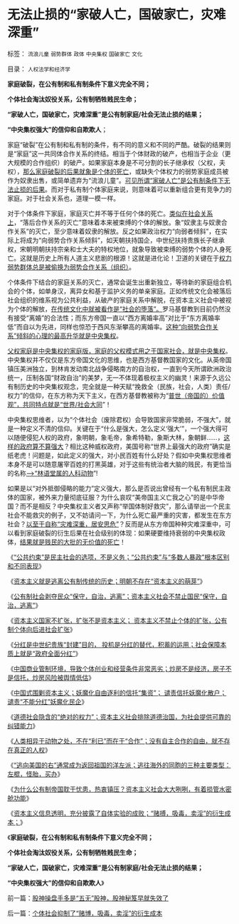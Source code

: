 # 无法止损的“家破人亡，国破家亡，灾难深重”

标签： `流浪儿童` `弱势群体` `政体` `中央集权` `国破家亡` `文化` 

目录： `人权法学和经济学`

**家庭破裂，在公有制和私有制条件下意义完全不同；**

**个体社会淘汰奴役关系，公有制牺牲贱民生命；**

**“家破人亡，国破家亡，灾难深重”是公有制家庭/社会无法止损的结果；**

**“中央集权强大”的信仰和自欺欺人**；

家庭“破裂”在公有制和私有制的条件，有不同的意义和不同的严酷。破裂的结果则是“家庭”这一共同体合作关系的终结。相当于个体财政的破产，也相当于企业（更大规模的合作组织）的破产。如果家庭本身是不可分割的长子继承权（父权，夫权），[那么家庭破裂的后果就象是个体的死亡](../../../2012/4/16/包身工，童工，学徒工，契约奴，和家庭奴役.md)，或缺失个体权力的弱势家庭成员被作为奴隶出售，或简单遗弃为“流浪儿童”。[可见所谓“家破人亡”是公有制条件下无法止损的后果](../../../2012/11/26/“自由伤害他人自由”的悖论终结于自治的公共约束.md)。而对于私有制个体家庭来说，则意味着可以重新组合更有竞争力的家庭。对于社会关系也，道理一模一样。

对于个体条件下家庭，家庭灭亡并不等于任何个体的死亡。[类似在社会关系上](../../../2012/11/25/家庭是研究社会合作的原子单位；.md)，“落后合作关系的灭亡”意味着本来被束缚的个体的解放。象“奴隶主与奴隶合作关系”的灭亡，至少意味着奴隶的解放。反之如果政治权力“向弱者倾斜”，在实际上将成为“向弱势合作关系倾斜”，如天朝扶持国企，中世纪扶持贵族长子继承权，宋朝明朝扶持宗亲和士大夫的特权地位，就象导致被束缚的弱势个体的人身死亡。这就是历史上所有人道主义悲剧的根源！这就是进化论！卫道的关键在于[权力弱势群体总是被偷换为弱势合作关系（组织）](../../../2012/3/10/进化论中的完整性契约，长子继承权，贵族特权，人权；.md)。

个体条件下结合的家庭关系的灭亡，通常会诞生出重新独立，等待新的家庭组合机会的个体，如单身汉，离异女和基于监护义务的单亲家庭。正如传统文化会被落后社会组织的维系视为公共利益，从破产的家庭关系中解脱，在资本主义社会中被视为个体的解放，[在传统文化中就被看作是“社会的堕落”。](../../../2012/4/14/俄国圣女化的“打老婆锻炼身体”.md)罗马基督教到目前仍然没有接受“离婚”的合法性；而东方帝国一直以“西方离婚率高”对比于“东方离婚率低”而自以为先进，同样也惊恐于西风东渐攀高的离婚率。[这种“向弱势合作关系”倾斜的心理的最高升华就是中央集权](../../../2011/7/20/多数人暴政会自然转变为专制.md)。

[父权家庭是中央集权的家庭版，家庭的父权模式用之于国家社会，就是中央集权](../../../2012/4/13/父权家庭中的子女，奴隶和宠物的地位和待遇；.md)。中央集权并不仅仅是东方帝国文化的思维，也是西方基督教国家的文化。从英帝国镇压美洲独立，到林肯发动南北战争侵略南方的自治权，一直到今天所谓欧洲政治统一，压制各国“财政自治”的美梦，无一不体现着极权主义的幽灵！来源于久远公有制历史的中央集权观念，完全就是一种天赋“挽救全（民族，社会，人类）责任/权力”的信仰，在东方称为天下主义，在西方基督教被称为“[普世（帝国的）价值观”，共同特点就是“世界/社会大同](../../../2011/9/2/社会秩序（Order）即“等级阶层”“命令”和《自然法》的变迁.md)”！

中央集权思维者，以为“个体社会（废除君权）会导致国家非常脆弱，不强大”，就是一种定义不清的信仰。关键在于“什么是强大，怎么定义‘强大’”，一个强大得可以随便侵犯人权的政府，象明朝，象毛帝，象希特勒，象斯大林，象朝鲜……，[这样的政府算不算强大](../../../2011/2/24/那种人是北非国家的敌人？.md)？相比这种威权政府，美国号称“世界上最强大的政府”确实是纸老虎！问题是，如此定义的强大，对小民百姓有什么好处？假如中央集权思维者本身不是可以随意屠宰百姓的打黑英雄，对于这些有统治者大脑的贱民，有更恰当的名称[——>“林语堂属的人科动物](../../../2011/2/6/正当防卫合法性及温驯的林语堂动物.md)”!

如果是以“对外抵御侵略的能力”定义强大，那么是否说出曾经有一个私有制民主政体的国家，被外来力量彻底征服？为什么哀叹“美帝国主义亡我之心”的是中华帝国？而不是相反？中央集权主义者又声称“举国体制好救灾”，那么请举出一个民主社会不能救灾的例子，又不妨请问一下，为什么死亡最严重的灾害，都发生在东方社会？[以至于自称“灾难深重，居安思危”](../../../2011/4/12/灾难经济学和灾难的政治价值.md)？反而是从东方帝国种种灾难深重中，可以看到家庭破裂的衍生后果在社会级别的体现：如果硬要维持衰弱的中央集权政体，[结果就是贱民的大批的无价值的死亡](../../../2012/3/11/阿马蒂亚森：大饥荒！正常死亡的扩大化.md)！

《[“公共约束”是民主社会的选项，不是义务；“公共约束”与“多数人暴政”根本区别和不同表现](../../../2012/11/26/“公共约束”与“多数人暴政”根本区别和不同表现.md)》

《[资本主义就是逃离公有制传统的历史；明朝不存在“资本主义的萌芽”](../../../2012/11/27/资本主义就是逃离公有制传统的历史.md)》

《[公有制社会剥夺民众“保守，自治，逃离”；资本主义社会不禁止国民“保守，自治，逃离”](../../../2012/11/27/社会主义就是逃离市场经济的尝试.md)》

《[资本主义国家不扩张，扩张不是资本主义；
资本主义不禁止个体的扩张，公有制个体向后进社会扩张](../../../2012/11/27/“做人”不容易！希特勒斯大林的帮凶，是怎么炼成的？.md)》

《[分红是中世纪贵族“封建”目的，
投机是分红的替代，积蓄的运用；社会保障本质上就是“政府全面分红”](../../../2012/11/28/是否让所有人坐下来，等政府分红？.md)》

《[中国商业管制环境，导致个体创业和经营条件非常恶劣；炒房不是经济，房子不是信托，炒房风险被舆情低估](../../../2012/11/28/改革难道是强制执行约翰劳的妙计？.md)》

《[中国式围剿资本主义；妖魔化自由逐利的信托“集资”；
谴责信托妖魔化散户；谴责“不能分红”妖魔化民企](../../../2012/11/28/“机构化”难道是让基金代替政府，向中国人分红？.md)》

《[道德社会隐含的“绝对的权力”；资本主义社会排除道德治国，为社会提供可靠的纠错能力](../../../2012/11/29/资本主义为社会提供可靠的纠错能力.md)》

《[人类相异于动物之处，不在“利已”而在于“合作”；没有自主合作的自由，就不存在真正的人权](../../../2012/11/29/人类与动物相同之处在“利已”，相异之处在“合作”；.md)》

《[“逃向美国的右”通常成为返回祖国的洋左派；逃往海外的同胞的三种主要类型：左棍，怪胎，买办](../../../2012/11/30/资本主义不扩张，“民主外援”靠不住！.md)》

《[为什么公有制帝国耽于忧患，热衷镇压？资本主义社会大大咧咧，有着损管水密舱功能](../../../2012/11/30/资本主义社会大大咧咧，公有制国家灾难深重.md)》

《[资本主义信息透明，充分披露了自体实验的成败；“赌搏，吸毒，卖淫”的衍生成本；](../../../2012/11/30/股神操盘手多是“五无”股神，股神秘笈早就失效了.md)》

《**家庭破裂，在公有制和私有制条件下意义完全不同；**

**个体社会淘汰奴役关系，公有制牺牲贱民生命；**

**“家破人亡，国破家亡，灾难深重”是公有制家庭/社会无法止损的结果；**

**“中央集权强大”的信仰和自欺欺人**》

前一篇：[股神操盘手多是“五无”股神，股神秘笈早就失效了](../../../2012/11/30/股神操盘手多是“五无”股神，股神秘笈早就失效了.md)

后一篇：[个体社会抑制了“赌博，吸毒，卖淫”的衍生成本](../../../2012/12/1/个体社会抑制了“赌博，吸毒，卖淫”的衍生成本.md)